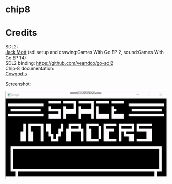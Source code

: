 # chip8
# Credits

SDL2:
	<br><a href="https://www.youtube.com/c/JackMott/videos">Jack Mott</a> (sdl setup and drawing:Games With Go EP 2, sound:Games With Go EP 14)
	<br>SDL2 binding: https://github.com/veandco/go-sdl2
<br>Chip-8 documentation:
	<br><a href="http://devernay.free.fr/hacks/chip8/C8TECH10.HTM">Cowgod's</a>

<p>Screenshot:</p>
<img src=https://github.com/avrhama/chip8/blob/main/screenshot/spaceInvaders.gif></img>
